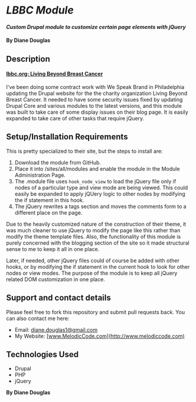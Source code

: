 # _LBBC Module_

#### _Custom Drupal module to customize certain page elements with jQuery_

#### By Diane Douglas

## Description

#### [lbbc.org: Living Beyond Breast Cancer](http://www.lbbc.org/)

I've been doing some contract work with We Speak Brand in Philadelphia updating the Drupal website for the the charity organization Living Beyond Breast Cancer. It needed to have some security issues fixed by updating Drupal Core and various modules to the latest versions, and this module was built to take care of some display issues on their blog page. It is easily expanded to take care of other tasks that require jQuery.

## Setup/Installation Requirements

This is pretty specialized to their site, but the steps to install are:

1. Download the module from GitHub.
2. Place it into /sites/all/modules and enable the module in the Module Administration Page. 
3. The .module file uses `hook_node_view` to load the jQuery file only if nodes of a particular type and view mode are being viewed. This could easily be expanded to apply jQUery logic to other nodes by modifying the if statement in this hook.
4. The jQuery rewrites a tags section and moves the comments form to a different place on the page. 

Due to the heavily customized nature of the construction of their theme, it was much cleaner to use jQuery to modify the page like this rather than modify the theme template files. Also, the functionality of this module is purely concerned with the blogging section of the site so it made structural sense to me to keep it all in one place. 

Later, if needed, other jQuery files could of course be added with other hooks, or by modifying the if statement in the current hook to look for other nodes or view modes. The purpose of the module is to keep all jQuery related DOM customization in one place.

## Support and contact details

Please feel free to fork this repository and submit pull requests back. You can also contact me here:

* Email: diane.douglas1@gmail.com
* My Website: [www.MelodicCode.com](http://www.melodiccode.com)

## Technologies Used

* Drupal
* PHP
* jQuery

**By Diane Douglas**